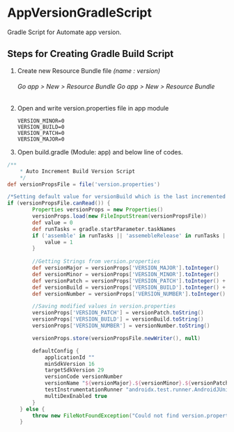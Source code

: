 # AppVersionGradleScript
Gradle Script for Automate app version.


Steps for Creating Gradle Build Script
----

1.  Create new Resource Bundle file *(name : version)*

    <i> <h6>Go app > New  > Resource Bundle Go app > New  > Resource Bundle</h6> </i>

2.  Open and write version.properties file in app module 
    ```VERSION_NUMBER=1
    VERSION_MINOR=0
    VERSION_BUILD=0
    VERSION_PATCH=0
    VERSION_MAJOR=0
    ```
3.  Open build.gradle (Module: app) and below line of codes.

```groovy
/**
    * Auto Increment Build Version Script
    */
def versionPropsFile = file('version.properties')

/*Setting default value for versionBuild which is the last incremented value stored in the file */
if (versionPropsFile.canRead()) {
        Properties versionProps = new Properties()
        versionProps.load(new FileInputStream(versionPropsFile))
        def value = 0
        def runTasks = gradle.startParameter.taskNames
        if ('assemble' in runTasks || 'assemebleRelease' in runTasks || 'aR' in runTasks) {
            value = 1
        }
    
        //Getting Strings from version.properties
        def versionMajor = versionProps['VERSION_MAJOR'].toInteger()
        def versionMinor = versionProps['VERSION_MINOR'].toInteger()
        def versionPatch = versionProps['VERSION_PATCH'].toInteger() + value
        def versionBuild = versionProps['VERSION_BUILD'].toInteger() + 1
        def versionNumber = versionProps['VERSION_NUMBER'].toInteger() + value

        //Saving modified values in version.properties
        versionProps['VERSION_PATCH'] = versionPatch.toString()
        versionProps['VERSION_BUILD'] = versionBuild.toString()
        versionProps['VERSION_NUMBER'] = versionNumber.toString()

        versionProps.store(versionPropsFile.newWriter(), null)

        defaultConfig {
            applicationId ""
            minSdkVersion 16
            targetSdkVersion 29
            versionCode versionNumber
            versionName "${versionMajor}.${versionMinor}.${versionPatch}.${versionBuild}"
            testInstrumentationRunner "androidx.test.runner.AndroidJUnitRunner"
            multiDexEnabled true
        }
    } else {
        throw new FileNotFoundException("Could not find version.properties")
    }
```
